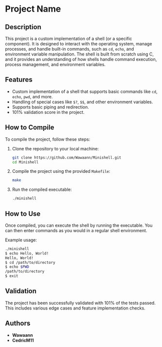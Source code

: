 # Project Name

## Description

This project is a custom implementation of a shell (or a specific component). It is designed to interact with the operating system, manage processes, and handle built-in commands, such as `cd`, `echo`, and environment variable manipulation. The shell is built from scratch using C, and it provides an understanding of how shells handle command execution, process management, and environment variables.

## Features

- Custom implementation of a shell that supports basic commands like `cd`, `echo`, `pwd`, and more.
- Handling of special cases like `$?`, `$$`, and other environment variables.
- Supports basic piping and redirection.
- 101% validation score in the project.

## How to Compile

To compile the project, follow these steps:

1. Clone the repository to your local machine:
   ```bash
   git clone https://github.com/Wawaann/Minishell.git
   cd Minishell
    ```

2. Compile the project using the provided `Makefile`:
    ```bash
    make
    ```

3. Run the compiled executable:
    ```bash
    ./minishell
    ```

## How to Use

Once compiled, you can execute the shell by running the executable. You can then enter commands as you would in a regular shell environment.

Example usage:
```bash
./minishell
$ echo Hello, World!
Hello, World!
$ cd /path/to/directory
$ echo $PWD
/path/to/directory
$ exit
```

## Validation
The project has been successfully validated with 101% of the tests passed. This includes various edge cases and feature implementation checks.

## Authors
- **Wawaann**
- **CedricM11**
